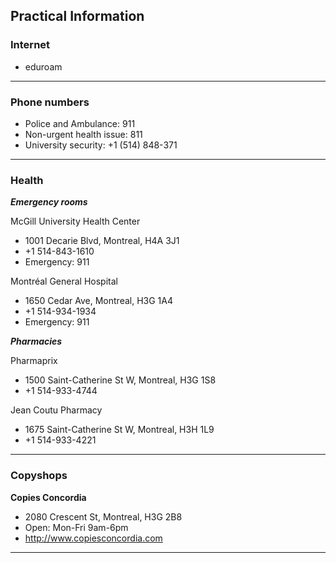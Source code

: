 ## Practical Information

### Internet

* eduroam

***

### Phone numbers

* Police and Ambulance: 911
* Non-urgent health issue: 811
* University security: +1 (514) 848-371

***

### Health

***Emergency rooms***

McGill University Health Center
* 1001 Decarie Blvd, Montreal, H4A 3J1
* +1 514-843-1610
* Emergency: 911

Montréal General Hospital
* 1650 Cedar Ave, Montreal, H3G 1A4
* +1 514-934-1934
* Emergency: 911

***Pharmacies***

Pharmaprix
* 1500 Saint-Catherine St W, Montreal, H3G 1S8
* +1 514-933-4744

Jean Coutu Pharmacy
* 1675 Saint-Catherine St W, Montreal, H3H 1L9
* +1 514-933-4221

***

### Copyshops

**Copies Concordia**
* 2080 Crescent St, Montreal, H3G 2B8
* Open: Mon-Fri 9am-6pm
* http://www.copiesconcordia.com

***
